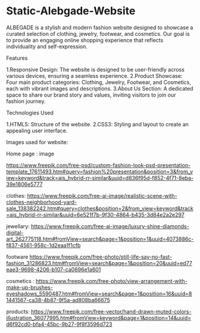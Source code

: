 # Static-Alebgade-Website
ALBEGADE is a stylish and modern fashion website designed to showcase a curated selection of clothing, jewelry, footwear, and cosmetics. Our goal is to provide an engaging online shopping experience that reflects individuality and self-expression.

Features

1.Responsive Design: The website is designed to be user-friendly across various devices, ensuring a seamless experience.
2.Product Showcase: Four main product categories: Clothing, Jewelry, Footwear, and Cosmetics, each with vibrant images and descriptions.
3.About Us Section: A dedicated space to share our brand story and values, inviting visitors to join our fashion journey.


Technologies Used

1.HTML5: Structure of the website.
2.CSS3: Styling and layout to create an appealing user interface.

Images used for website:

Home page : image

https://www.freepik.com/free-psd/custom-fashion-look-psd-presentation-template_17611493.htm#query=fashion%20presentation&position=3&from_view=keyword&track=ais_hybrid-rr-similar&uuid=d836f95d-f852-4f71-8eba-39e1806e5777

clothes:
https://www.freepik.com/free-ai-image/realistic-scene-with-clothes-neighborhood-yard-sale_138382242.htm#query=clothes&position=2&from_view=keyword&track=ais_hybrid-rr-similar&uuid=6e521f7b-9f30-4864-b435-3d84e2a2e297

jewellary:
https://www.freepik.com/free-ai-image/luxury-shine-diamonds-digital-art_262775118.htm#fromView=search&page=1&position=1&uuid=4073886c-f837-4561-958c-1d2eaa1f1cfb

footware
https://www.freepik.com/free-photo/still-life-say-no-fast-fashion_31286823.htm#fromView=search&page=1&position=20&uuid=ed77eae3-9698-4206-b107-ca0696e1a601

cosmetics :
https://www.freepik.com/free-photo/view-arrangement-with-make-up-brushes-eyeshadows_5590487.htm#fromView=search&page=1&position=16&uuid=81441567-ca38-4b87-9f5a-ad808ba66675

products:
https://www.freepik.com/free-vector/hand-drawn-muted-colors-illustration_36077995.htm#fromView=keyword&page=1&position=14&uuid=d6f92cd0-bfa4-45bc-9b27-9f8f3596d723
